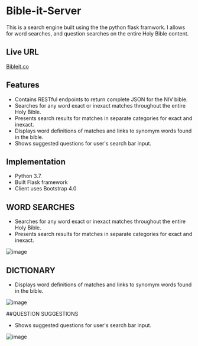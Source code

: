 # Bible-it-Server
This is a search engine built using the the python flask framwork.  I allows for word searches, and question searches on the entire Holy Bible
content.

## Live URL
[Bibleit.co](https://www.bibleit.co/)

## Features
- Contains RESTful endpoints to return complete JSON for the NIV bible. 
- Searches for any word exact or inexact matches throughout the entire Holy Bible.
- Presents search results for matches in separate categories for exact and inexact.
-  Displays word definitions of matches and links to synomym words found in the bible.
-  Shows suggested questions for user's search bar input.

## Implementation
- Python 3.7.
- Built Flask framework
- Client uses Bootstrap 4.0

## WORD SEARCHES 
- Searches for any word exact or inexact matches throughout the entire Holy Bible.
- Presents search results for matches in separate categories for exact and inexact.

![image](https://user-images.githubusercontent.com/20021751/75855809-ecae7800-5da7-11ea-9f99-8c024c8b70b3.png)


## DICTIONARY

- Displays word definitions of matches and links to synomym words found in the bible.

![image](https://user-images.githubusercontent.com/20021751/75856079-765e4580-5da8-11ea-8e84-7f74f5b8b6e7.png)

##QUESTION SUGGESTIONS

-  Shows suggested questions for user's search bar input.

![image](https://user-images.githubusercontent.com/20021751/75856234-c806d000-5da8-11ea-87eb-55c172118fb1.png)


